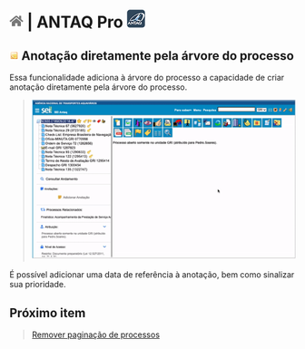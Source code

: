 # [![Home](../img/home.png)](../) |  ANTAQ Pro ![Icone](../img/icon-32.png)

## ![ANTAQ Pro Enviar documentos](../img/icon-notaarvore.png) Anotação diretamente pela árvore do processo

Essa funcionalidade adiciona à árvore do processo a capacidade de criar anotação diretamente pela árvore do processo.

> ![Tela Informações na árvore](../img/tela-notaarvore.gif)  

É possível adicionar uma data de referência à anotação, bem como sinalizar sua prioridade.

## Próximo item

> [Remover paginação de processos  ](../pages/REMOVERPAGINACAO.md)

